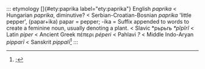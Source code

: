 ::: etymology
[]{#ety:paprika label="ety:paprika"} English *paprika* \< Hungarian
*paprika*, diminutive? \< Serbian-Croatian-Bosnian *paprika* 'little
pepper', (papar+ika) papar = pepper; -ika = Suffix appended to words to
create a feminine noun, usually denoting a plant. \< Slavic \*pьpьrь
*\*pĭpĭrĭ* \< Latin *piper* \< Ancient Greek πέπερι *péperi* \< Pahlavi
*?* \< Middle Indo-Aryan *pipparī* \< Sanskrit *pippalī*[^1]
:::

[^1]: ;
